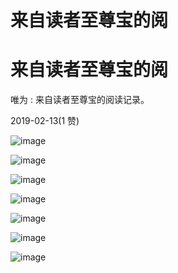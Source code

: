 # 来自读者至尊宝的阅

# 来自读者至尊宝的阅

唯为 : 来自读者至尊宝的阅读记录。

2019-02-13(1 赞)

![image](img/Image_0311.png)

![image](img/Image_0321.png)

![image](img/Image_0331.png)

![image](img/Image_0341.png)

![image](img/Image_0351.png)

![image](img/Image_0361.png)

![image](img/Image_0371.png)